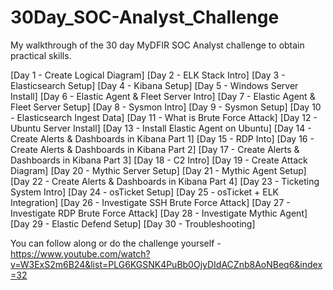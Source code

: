 # 30Day_SOC-Analyst_Challenge
My walkthrough of the 30 day MyDFIR SOC Analyst challenge to obtain practical skills. 

[Day 1 - Create Logical Diagram]
[Day 2 - ELK Stack Intro]
[Day 3 - Elasticsearch Setup]
[Day 4 - Kibana Setup]
[Day 5 - Windows Server Install]
[Day 6 - Elastic Agent & Fleet Server Intro]
[Day 7 - Elastic Agent & Fleet Server Setup]
[Day 8 - Sysmon Intro]
[Day 9 - Sysmon Setup]
[Day 10 - Elasticsearch Ingest Data]
[Day 11 - What is Brute Force Attack]
[Day 12 - Ubuntu Server Install]
[Day 13 - Install Elastic Agent on Ubuntu]
[Day 14 - Create Alerts & Dashboards in Kibana Part 1] 
[Day 15 - RDP Into]
[Day 16 - Create Alerts & Dashboards in Kibana Part 2]
[Day 17 - Create Alerts & Dashboards in Kibana Part 3]
[Day 18 - C2 Intro]
[Day 19 - Create Attack Diagram]
[Day 20 - Mythic Server Setup]
[Day 21 - Mythic Agent Setup]
[Day 22 - Create Alerts & Dashboards in Kibana Part 4]
[Day 23 - Ticketing System Intro]
[Day 24 - osTicket Setup]
[Day 25 - osTicket + ELK Integration]
[Day 26 - Investigate SSH Brute Force Attack]
[Day 27 - Investigate RDP Brute Force Attack]
[Day 28 - Investigate Mythic Agent]
[Day 29 - Elastic Defend Setup]
[Day 30 - Troubleshooting] 

You can follow along or do the challenge yourself - https://www.youtube.com/watch?v=W3ExS2m6B24&list=PLG6KGSNK4PuBb0OjyDIdACZnb8AoNBeq6&index=32

